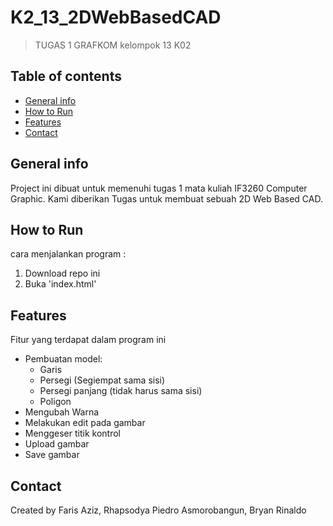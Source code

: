 # K2_13_2DWebBasedCAD
> TUGAS 1 GRAFKOM kelompok 13 K02


## Table of contents
* [General info](#general-info)
* [How to Run](#how-to-run)
* [Features](#features)
* [Contact](#contact)

## General info
Project ini dibuat untuk memenuhi tugas 1 mata kuliah IF3260 Computer Graphic. 
Kami diberikan Tugas untuk membuat sebuah 2D Web Based CAD.


## How to Run
cara menjalankan program : 
1. Download repo ini
2. Buka 'index.html'

## Features
Fitur yang terdapat dalam program ini 
* Pembuatan model:
  * Garis
  * Persegi (Segiempat sama sisi)
  * Persegi panjang (tidak harus sama sisi)
  * Poligon
* Mengubah Warna 
* Melakukan edit pada gambar
* Menggeser titik kontrol
* Upload gambar 
* Save gambar

## Contact
Created by Faris Aziz, Rhapsodya Piedro Asmorobangun, Bryan Rinaldo
